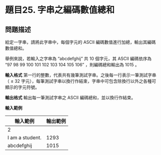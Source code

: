 # 題目25. 字串之編碼數值總和

## 問題描述

給定一字串，請將此字串中，每個字元的 ASCII 編碼數值進行加總，輸出其編碼數值總和。

舉例來說，若輸入之字串為 “abcdefghij” 共 10 個字元，其 ASCII 編碼依序為 “97 98 99 100 101 102 103 104 105 106” ，則編碼總和輸出為 1015 。



**輸入格式**
第一行的整數，代表共有幾筆測試字串。之後每一行表示一筆測試字串（ ≤ 32 字元），每筆測試字串以換行作結束，字串中可包含除換行以外之各種可顯示的字元符號。



**輸出格式**
輸出每一筆測試字串之 ASCII 編碼總和，並以換行作結束。



**輸入範例**

| **輸入範例**    | **輸出範例** |
| --------------- | ------------ |
| 2               |              |
| I am a student. | 1293         |
| abcdefghij      | 1015         |

